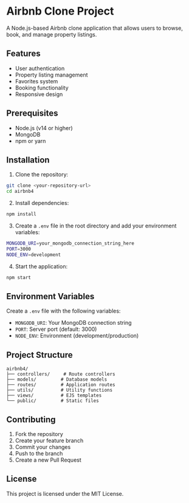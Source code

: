 # Airbnb Clone Project

A Node.js-based Airbnb clone application that allows users to browse, book, and manage property listings.

## Features

- User authentication
- Property listing management
- Favorites system
- Booking functionality
- Responsive design

## Prerequisites

- Node.js (v14 or higher)
- MongoDB
- npm or yarn

## Installation

1. Clone the repository:
```bash
git clone <your-repository-url>
cd airbnb4
```

2. Install dependencies:
```bash
npm install
```

3. Create a `.env` file in the root directory and add your environment variables:
```bash
MONGODB_URI=your_mongodb_connection_string_here
PORT=3000
NODE_ENV=development
```

4. Start the application:
```bash
npm start
```

## Environment Variables

Create a `.env` file with the following variables:
- `MONGODB_URI`: Your MongoDB connection string
- `PORT`: Server port (default: 3000)
- `NODE_ENV`: Environment (development/production)

## Project Structure

```
airbnb4/
├── controllers/     # Route controllers
├── models/         # Database models
├── routes/         # Application routes
├── utils/          # Utility functions
├── views/          # EJS templates
└── public/         # Static files
```

## Contributing

1. Fork the repository
2. Create your feature branch
3. Commit your changes
4. Push to the branch
5. Create a new Pull Request

## License

This project is licensed under the MIT License.
